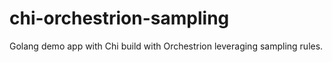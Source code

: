 # chi-orchestrion-sampling
Golang demo app with Chi build with Orchestrion leveraging sampling rules.

